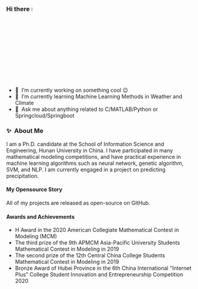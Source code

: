### Hi there <a href="https://www.gautamkrishnar.com/"><img src="https://media.giphy.com/media/hvRJCLFzcasrR4ia7z/giphy.gif" width="5%"></a>
- 🔭 &nbsp;I’m currently working on something cool :wink:
- 🌱 &nbsp;I’m currently learning Machine Learning Methods in Weather and Climate
- 💬 &nbsp;Ask me about anything related to C/MATLAB/Python or Springcloud/Springboot
### ✨&nbsp; About Me

I am a Ph.D. candidate at the School of Information Science and Engineering, Hunan University in China.
I have participated in many mathematical modeling competitions, and have practical experience in machine learning algorithms such as neural network, genetic algorithm, SVM, and NLP.
I am currently engaged in a project on predicting precipitation.

#### My Opensource Story
All of my projects are released as open-source on GitHub.
#### Awards and Achievements
- H Award in the 2020 American Collegiate Mathematical Contest in Modeling (MCM)
- The third prize of the 9th APMCM Asia-Pacific University Students Mathematical Contest in Modeling in 2019
- The second prize of the 12th Central China College Students Mathematical Contest in Modeling in 2019
- Bronze Award of Hubei Province in the 6th China International "Internet Plus" College Student Innovation and Entrepreneurship Competition 2020
<img alt='analytics' src='https://profile-counter.glitch.me/gautamkrishnar/count.svg' width='0px'>
